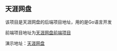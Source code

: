 ## 天涯网盘
该项目是天涯网盘的后端项目地址，用的是Go语言开发

前端项目地址为[天涯网盘前端项目](https://github.com/1157913453/TY-fileStore-web)

演示地址：[天涯网盘](zrgo.top/file)
